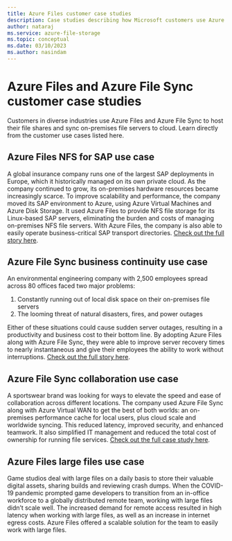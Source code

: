 ```yaml
---
title: Azure Files customer case studies
description: Case studies describing how Microsoft customers use Azure Files and Azure File Sync in different industries.
author: nataraj
ms.service: azure-file-storage
ms.topic: conceptual
ms.date: 03/10/2023
ms.author: nasindam
---
```


# Azure Files and Azure File Sync customer case studies

Customers in diverse industries use Azure Files and Azure File Sync to host their file shares and sync on-premises file servers to cloud. Learn directly from the customer use cases listed here.

## Azure Files NFS for SAP use case

A global insurance company runs one of the largest SAP deployments in Europe, which it historically managed on its own private cloud. As the company continued to grow, its on-premises hardware resources became increasingly scarce. To improve scalability and performance, the company moved its SAP environment to Azure, using Azure Virtual Machines and Azure Disk Storage. It used Azure Files to provide NFS file storage for its Linux-based SAP servers, eliminating the burden and costs of managing on-premises NFS file servers. With Azure Files, the company is also able to easily operate business-critical SAP transport directories. [Check out the full story here](https://customers.microsoft.com/story/1557513300029587275-munichre-insurance-sap-on-azure).

## Azure File Sync business continuity use case

An environmental engineering company with 2,500 employees spread across 80 offices faced two major problems:
1. Constantly running out of local disk space on their on-premises file servers 
2. The looming threat of natural disasters, fires, and power outages

Either of these situations could cause sudden server outages, resulting in a productivity and business cost to their bottom line. By adopting Azure Files along with Azure File Sync, they were able to improve server recovery times to nearly instantaneous and give their employees the ability to work without interruptions. [Check out the full story here](https://customers.microsoft.com/story/1366262928243552238-kleinfelder-professional-services-infrastructure).

## Azure File Sync collaboration use case

A sportswear brand was looking for ways to elevate the speed and ease of collaboration across different locations. The company used Azure File Sync along with Azure Virtual WAN to get the best of both worlds: an on-premises performance cache for local users, plus cloud scale and worldwide syncing. This reduced latency, improved security, and enhanced teamwork. It also simplified IT management and reduced the total cost of ownership for running file services. [Check out the full case study here](https://customers.microsoft.com/story/1384243648504800717-puma-consumer-goods-azure-virtual-wan).

## Azure Files large files use case

 Game studios deal with large files on a daily basis to store their valuable digital assets, sharing builds and reviewing crash dumps. When the COVID-19 pandemic prompted game developers to transition from an in-office workforce to a globally distributed remote team, working with large files didn’t scale well. The increased demand for remote access resulted in high latency when working with large files, as well as an increase in internet egress costs. Azure Files offered a scalable solution for the team to easily work with large files.
